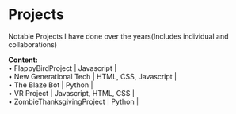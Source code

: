 # Projects
Notable Projects I have done over the years(Includes individual and collaborations)

**Content:** <br>
• FlappyBirdProject | Javascript | <br>
• New Generational Tech | HTML, CSS, Javascript | <br>
• The Blaze Bot | Python | <br>
• VR Project | Javascript, HTML, CSS |<br>
• ZombieThanksgivingProject | Python |  <br>
